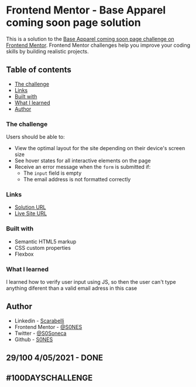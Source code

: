 # Frontend Mentor - Base Apparel coming soon page solution

This is a solution to the [Base Apparel coming soon page challenge on Frontend Mentor](https://www.frontendmentor.io/challenges/base-apparel-coming-soon-page-5d46b47f8db8a7063f9331a0). Frontend Mentor challenges help you improve your coding skills by building realistic projects.

## Table of contents

- [The challenge](#the-challenge)
- [Links](#links)
- [Built with](#built-with)
- [What I learned](#what-i-learned)
- [Author](#author)

### The challenge

Users should be able to:

- View the optimal layout for the site depending on their device's screen size
- See hover states for all interactive elements on the page
- Receive an error message when the `form` is submitted if:
  - The `input` field is empty
  - The email address is not formatted correctly

### Links

- [Solution URL](https://www.frontendmentor.io/solutions/responsive-email-verification-aNNxDw7PX)
- [Live Site URL](https://sones-100days.netlify.app/day21to30/emailverification/)

### Built with

- Semantic HTML5 markup
- CSS custom properties
- Flexbox

### What I learned
  I learned how to verify user input using JS, so then the user can't type anything diferent than a valid email adress in this case

## Author

- Linkedin - [Scarabelli](https://www.linkedin.com/in/scarabelli/)
- Frontend Mentor - [@S0NES](https://www.frontendmentor.io/profile/S0NES)
- Twitter - [@S0Soneca](https://www.twitter.com/S0Soneca)
- Github - [S0NES](https://github.com/S0NES)

## 29/100 4/05/2021 - DONE

## #100DAYSCHALLENGE
